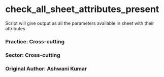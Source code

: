 # check_all_sheet_attributes_present

Script will give output as all the parameters available in sheet with their attributes

### Practice: Cross-cutting
### Sector: Cross-cutting 
### Original Author: Ashwani Kumar

